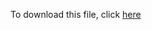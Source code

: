 To download this file, click [here](https://github.com/WSWCWaterDataExchange/MappingStatesDataToWaDE2.0/raw/master/1_DataTableTemplatesAndMetadata/Site%20Specific%20Data/template_site_specific_data_WaDE.xlsx) 
